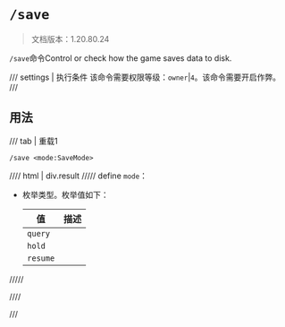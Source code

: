 # `/save`

> 文档版本：1.20.80.24

`/save`命令Control or check how the game saves data to disk.

/// settings | 执行条件
该命令需要权限等级：`owner`|`4`。该命令需要开启作弊。
///

## 用法

/// tab | 重载1
```mcfunction
/save <mode:SaveMode>
```

//// html | div.result
///// define
`mode`：<!-- md:samp SaveMode -->

- 枚举类型。枚举值如下：

  |值|描述|
  |---|---|
  |`query`||
  |`hold`||
  |`resume`||



/////

////

///
